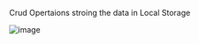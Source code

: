 Crud Opertaions stroing the data in Local Storage

![image](https://github.com/del-d-w/Crud-Operations-ReactJS/assets/106804698/3d046e94-981a-4845-a7e7-f1026246920e)

